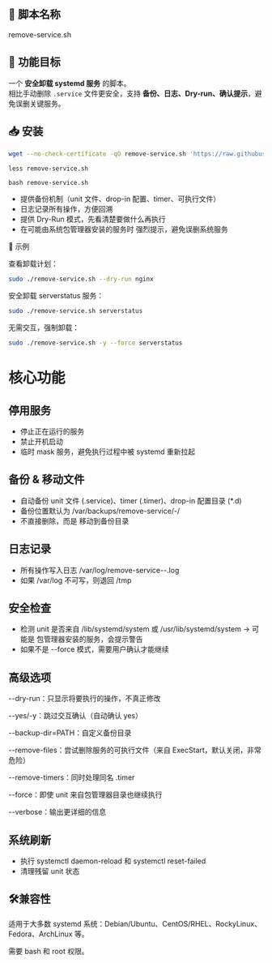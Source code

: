 ## 🔹 脚本名称
remove-service.sh

## 🔹 功能目标
一个 **安全卸载 systemd 服务** 的脚本。  
相比手动删除 `.service` 文件更安全，支持 **备份、日志、Dry-run、确认提示**，避免误删关键服务。

## 📥 安装

```bash
wget --no-check-certificate -qO remove-service.sh 'https://raw.githubusercontent.com/Brendan-Stien/remove-service/main/remove-service.sh'
```
` less remove-service.sh `

` bash remove-service.sh `

- 提供备份机制（unit 文件、drop-in 配置、timer、可执行文件）
- 日志记录所有操作，方便回溯
- 提供 Dry-Run 模式，先看清楚要做什么再执行
- 在可能由系统包管理器安装的服务时 强烈提示，避免误删系统服务

📝 示例

查看卸载计划：
```bash
sudo ./remove-service.sh --dry-run nginx
```

安全卸载 serverstatus 服务：
```bash
sudo ./remove-service.sh serverstatus
```

无需交互，强制卸载：
```bash
sudo ./remove-service.sh -y --force serverstatus
```

# 核心功能
## 停用服务

- 停止正在运行的服务
- 禁止开机启动
- 临时 mask 服务，避免执行过程中被 systemd 重新拉起
## 备份 & 移动文件

- 自动备份 unit 文件 (.service)、timer (.timer)、drop-in 配置目录 (*.d)
- 备份位置默认为 /var/backups/remove-service/<service>-<timestamp>/
- 不直接删除，而是 移动到备份目录

## 日志记录

- 所有操作写入日志 /var/log/remove-service-<service>-<timestamp>.log
- 如果 /var/log 不可写，则退回 /tmp


## 安全检查

- 检测 unit 是否来自 /lib/systemd/system 或 /usr/lib/systemd/system → 可能是 包管理器安装的服务，会提示警告
- 如果不是 --force 模式，需要用户确认才能继续

## 高级选项

--dry-run：只显示将要执行的操作，不真正修改

--yes/-y：跳过交互确认（自动确认 yes）

--backup-dir=PATH：自定义备份目录

--remove-files：尝试删除服务的可执行文件（来自 ExecStart，默认关闭，非常危险）

--remove-timers：同时处理同名 .timer

--force：即使 unit 来自包管理器目录也继续执行

--verbose：输出更详细的信息

## 系统刷新

- 执行 systemctl daemon-reload 和 systemctl reset-failed
- 清理残留 unit 状态

## 🛠️兼容性

适用于大多数 systemd 系统：Debian/Ubuntu、CentOS/RHEL、RockyLinux、Fedora、ArchLinux 等。

需要 bash 和 root 权限。
